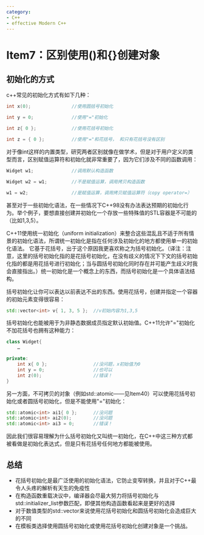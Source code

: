 ```yaml
---
category: 
- C++
- effective Modern C++
---
```


# Item7：区别使用()和{}创建对象

## 初始化的方式

c++常见的初始化方式有如下几种：

```cpp
int x(0);               //使用圆括号初始化

int y = 0;              //使用"="初始化

int z{ 0 };             //使用花括号初始化

int z = { 0 };          //使用"="和花括号， 和只有花括号没有区别
```

对于像int这样的内置类型，研究两者区别就像在做学术，但是对于用户定义的类型而言，区别赋值运算符和初始化就非常重要了，因为它们涉及不同的函数调用：
```cpp
Widget w1;              //调用默认构造函数

Widget w2 = w1;         //不是赋值运算，调用拷贝构造函数

w1 = w2;                //是赋值运算，调用拷贝赋值运算符（copy operator=）
```
甚至对于一些初始化语法，在一些情况下C++98没有办法表达预期的初始化行为。举个例子，要想直接创建并初始化一个存放一些特殊值的STL容器是不可能的（比如1,3,5）。

C++11使用统一初始化（uniform initialization）来整合这些混乱且不适于所有情景的初始化语法，所谓统一初始化是指在任何涉及初始化的地方都使用单一的初始化语法。 它基于花括号，出于这个原因我更喜欢称之为括号初始化。（译注：注意，这里的括号初始化指的是花括号初始化，在没有歧义的情况下下文的括号初始化指的都是用花括号进行初始化；当与圆括号初始化同时存在并可能产生歧义时我会直接指出。）统一初始化是一个概念上的东西，而括号初始化是一个具体语法结构。

括号初始化让你可以表达以前表达不出的东西。使用花括号，创建并指定一个容器的初始元素变得很容易：
```cpp
std::vector<int> v{ 1, 3, 5 };  //v初始内容为1,3,5
```
括号初始化也能被用于为非静态数据成员指定默认初始值。C++11允许"="初始化不加花括号也拥有这种能力：
```cpp
class Widget{
    …

private:
    int x{ 0 };                 //没问题，x初始值为0
    int y = 0;                  //也可以
    int z(0);                   //错误！
}
```
另一方面，不可拷贝的对象（例如std::atomic——见Item40）可以使用花括号初始化或者圆括号初始化，但是不能使用"="初始化：
```cpp
std::atomic<int> ai1{ 0 };      //没问题
std::atomic<int> ai2(0);        //没问题
std::atomic<int> ai3 = 0;       //错误！
```
因此我们很容易理解为什么括号初始化又叫统一初始化，在C++中这三种方式都被看做是初始化表达式，但是只有花括号任何地方都能被使用。


## 总结

- 花括号初始化是最广泛使用的初始化语法，它防止变窄转换，并且对于C++最令人头疼的解析有天生的免疫性
- 在构造函数重载决议中，编译器会尽最大努力将括号初始化与std::initializer_list参数匹配，即便其他构造函数看起来是更好的选择
- 对于数值类型的std::vector来说使用花括号初始化和圆括号初始化会造成巨大的不同
- 在模板类选择使用圆括号初始化或使用花括号初始化创建对象是一个挑战。